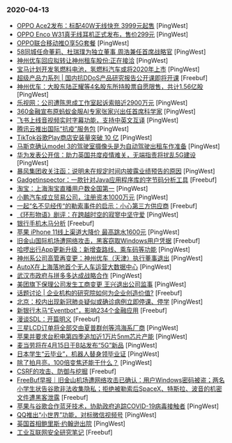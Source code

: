### 2020-04-13

* [OPPO Ace2发布：标配40W无线快充 3999元起售](https://www.pingwest.com/w/208421) [PingWest]
* [OPPO Enco W31真无线耳机正式发布，售价299元](https://www.pingwest.com/w/208420) [PingWest]
* [OPPO联合移动推O享5G套餐](https://www.pingwest.com/w/208419) [PingWest]
* [58同城任命董莉、杜瑞璞为独立董事 周浩兼任首席战略官](https://www.pingwest.com/w/208418) [PingWest]
* [神州优车回应拟转让神州租车股份:正在接洽](https://www.pingwest.com/w/208417) [PingWest]
* [宝马计划开发氢燃料电池，氢燃料汽车或将2020年上市](https://www.pingwest.com/w/208416) [PingWest]
* [超级产品力系列 | 国内抗DDoS产品研究报告公开课即将开课](https://www.freebuf.com/open/233469.html) [Freebuf]
* [神州优车：大股东陆正耀等4名股东所持股票自愿限售，共计1.56亿股](https://www.pingwest.com/w/208415) [PingWest]
* [乐视网：公司遭陈思成工作室起诉索赔近2900万元](https://www.pingwest.com/w/208412) [PingWest]
* [360金融宣布原蚂蚁金服AI专家张家兴出任首席科学家](https://www.pingwest.com/w/208410) [PingWest]
* [飞书上线音视频实时字幕功能，支持中英文互译](https://www.pingwest.com/w/208409) [PingWest]
* [腾讯云推出国际“抗疫”服务包](https://www.pingwest.com/w/208408) [PingWest]
* [TikTok谷歌Play商店安装量突破 10 亿](https://www.pingwest.com/w/208407) [PingWest]
* [马斯克确认model 3的驾驶室摄像头是为自动驾驶出租车作准备](https://www.pingwest.com/w/208405) [PingWest]
* [华为发表公开信：助力英国共度疫情难关，无端指责将扰乱5G建设](https://www.pingwest.com/w/208404) [PingWest]
* [暴风集团收关注函：说明未在规定时间内披露业绩预告的原因](https://www.pingwest.com/w/208401) [PingWest]
* [Gadgetinspector：一款针对Java应用程序库的字节码分析工具](https://www.freebuf.com/sectool/228003.html) [Freebuf]
* [淘宝：上海淘宝直播用户数全国第一](https://www.pingwest.com/w/208398) [PingWest]
* [小鹏汽车成立贸易公司，注册资本1000万元](https://www.pingwest.com/w/208397) [PingWest]
* [一起“名不见经传“的勒索事件的启示：小心第三方供应商](https://www.freebuf.com/news/233352.html) [Freebuf]
* [《环形物语》剧评：在跨越时空的寂寥中坚守爱](https://www.pingwest.com/a/208396) [PingWest]
* [银行手机木马分析](https://www.freebuf.com/articles/terminal/231108.html) [Freebuf]
* [苹果 iPhone 11线上渠道大降价 最高跳水1600元](https://www.pingwest.com/w/208393) [PingWest]
* [旧金山国际机场遭网络攻击，黑客窃取Windows用户凭据](https://www.freebuf.com/news/233344.html) [Freebuf]
* [哈啰出行App更新升级：新增查路线、乘车码等功能](https://www.pingwest.com/w/208389) [PingWest]
* [神州系公司高管再变更：神州优车（天津）执行董事退出](https://www.pingwest.com/w/208386) [PingWest]
* [AutoX在上海落地首个无人车运营大数据中心](https://www.pingwest.com/w/208385) [PingWest]
* [武汉市政府与拼多多达成战略合作](https://www.pingwest.com/w/208383) [PingWest]
* [美团旗下保理公司发生工商变更 王兴退出公司监事](https://www.pingwest.com/w/208382) [PingWest]
* [话题讨论 | 企业机构的研究院如何为企业创造价值?](https://www.freebuf.com/articles/neopoints/233330.html) [Freebuf]
* [北京：校内出现新冠肺炎疑似或确诊病例立即停课、停学](https://www.pingwest.com/w/208380) [PingWest]
* [新银行木马“Eventbot”，影响234个金融应用](https://www.freebuf.com/articles/terminal/231459.html) [Freebuf]
* [漫谈SDL：开篇明义](https://www.freebuf.com/articles/es/232252.html) [Freebuf]
* [三星LCD订单将全部交由夏普群创等鸿海系厂商](https://www.pingwest.com/w/208379) [PingWest]
* [苹果并要求台积电第四季追加近1万片5nm芯片产能](https://www.pingwest.com/w/208378) [PingWest]
* [麦当劳将在4月15日于B站发布“5G”新品](https://www.pingwest.com/w/208377) [PingWest]
* [日本学生“云毕业”，机器人替身领毕业证](https://www.pingwest.com/a/208238) [PingWest]
* [除了拍月亮，100倍变焦还能干什么？](https://www.pingwest.com/a/207999) [PingWest]
* [CSRF的攻击、防御与挖掘](https://www.freebuf.com/articles/web/231614.html) [Freebuf]
* [FreeBuf早报｜旧金山机场遭网络攻击已确认：用户Windows密码被盗；两名小学生状告谷歌非法收集隐私；拒绝被勒索后SpaceX、特斯拉、波音的机密文件遭黑客泄露](https://www.freebuf.com/news/233319.html) [Freebuf]
* [苹果与谷歌合作蓝牙技术，协助政府追踪COVID-19病毒接触者](https://www.pingwest.com/w/208375) [PingWest]
* [QQ推出“小世界”功能，对标微信视频号](https://www.pingwest.com/w/208373) [PingWest]
* [英国首相鲍里斯·约翰逊出院](https://www.pingwest.com/w/208372) [PingWest]
* [工业互联网安全研究笔记](https://www.freebuf.com/articles/ics-articles/231508.html) [Freebuf]
